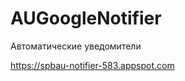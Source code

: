 AUGoogleNotifier
================

Автоматические уведомители

https://spbau-notifier-583.appspot.com